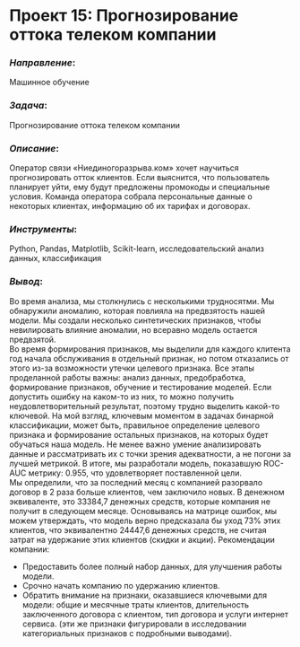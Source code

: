 # Проект 15: Прогнозирование оттока телеком компании

### *Направление*: 
Машинное обучение

### *Задача*: 
Прогнозирование оттока телеком компании

### *Описание*:
Оператор связи «Ниединогоразрыва.ком» хочет научиться прогнозировать отток клиентов. Если выяснится, что пользователь планирует уйти, ему будут предложены промокоды и специальные условия. Команда оператора собрала персональные данные о некоторых клиентах, информацию об их тарифах и договорах. 

### *Инструменты*: 
Python, Pandas, Matplotlib, Scikit-learn, исследовательский анализ данных, классификация

### *Вывод*:
Во время анализа, мы столкнулись с несколькими трудносятми. Мы обнаружили аномалию, которая повлияла на предвзятость нашей модели. Мы создали несколько синтетических признаков, чтобы невилировать влияние аномалии, но всеравно модель остается предвзятой.  
Во время формирования признаков, мы выделили для каждого клитента год начала обслуживания в отдельный признак, но потом отказались от этого из-за возможности утечки целевого признака.
Все этапы проделанной работы важны: анализ данных, предобработка, формирование признаков, обучение и тестирование моделей. Если допустить ошибку на каком-то из них, то можно получить неудовлетворительный результат, поэтому трудно выделить какой-то ключевой. На мой взгляд, ключевым моментом в задачах бинарной классификации, может быть, правильное определение целевого признака и формирование остальных признаков, на которых будет обучаться наша модель. Не менее важно умение анализировать данные и рассматривать их с точки зрения адекватности, а не погони за лучшей метрикой.
В итоге, мы разработали модель, показавшую ROC-AUC метрику: 0.955, что удовлетворяет поставленной цели.  
Мы определили, что за последний месяц с компанией разорвало договор в 2 раза больше клиентов, чем заключило новых. В денежном эквиваленте, это 33384,7 денежных средств, которые компания не получит в следующем месяце. Основываясь на матрице ошибок, мы можем утверждать, что модель верно предсказала бы уход 73% этих клиентов, что эквивалентно 24447,6 денежных средств, не считая затрат на удержание этих клиентов (скидки  и акции).
Рекомендации компании:  
- Предоставить более полный набор данных, для улучшения работы модели.
- Срочно начать компанию по удержанию клиентов.
- Обратить внимание на признаки, оказавшиеся ключевыми для модели: общие и месячные траты клиентов, длительность заключенного договора с клиентом, тип договора и услуги интернет сервиса. (эти же признаки фигурировали в исследовании категориальных признаков с подробными выводами).
